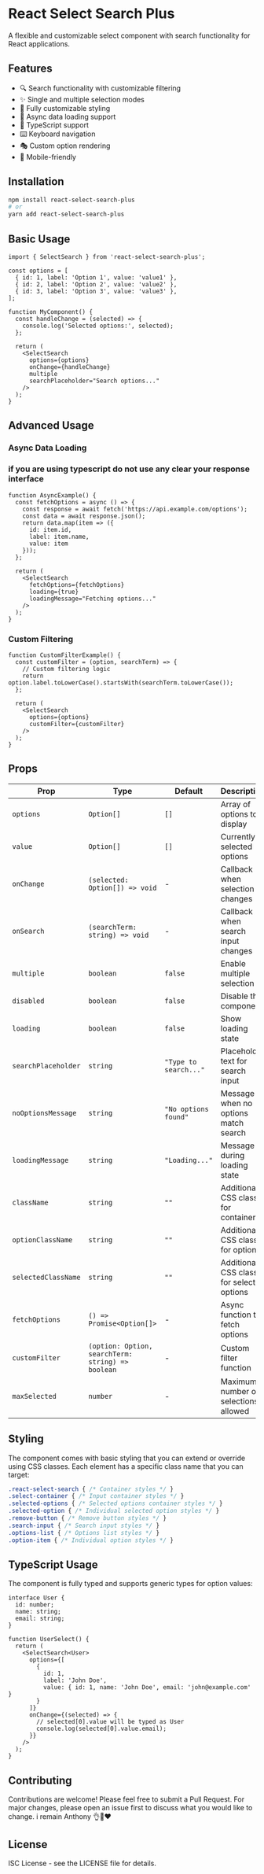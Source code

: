 # React Select Search Plus

A flexible and customizable select component with search functionality for React applications.

## Features

- 🔍 Search functionality with customizable filtering
- ✨ Single and multiple selection modes
- 🎨 Fully customizable styling
- 🔄 Async data loading support
- 🎯 TypeScript support
- ⌨️ Keyboard navigation
- 🎭 Custom option rendering
- 📱 Mobile-friendly

## Installation

```bash
npm install react-select-search-plus
# or
yarn add react-select-search-plus
```

## Basic Usage

```tsx
import { SelectSearch } from 'react-select-search-plus';

const options = [
  { id: 1, label: 'Option 1', value: 'value1' },
  { id: 2, label: 'Option 2', value: 'value2' },
  { id: 3, label: 'Option 3', value: 'value3' },
];

function MyComponent() {
  const handleChange = (selected) => {
    console.log('Selected options:', selected);
  };

  return (
    <SelectSearch
      options={options}
      onChange={handleChange}
      multiple
      searchPlaceholder="Search options..."
    />
  );
}
```

## Advanced Usage

### Async Data Loading

### if you are using typescript do not use any clear your response interface

```tsx
function AsyncExample() {
  const fetchOptions = async () => {
    const response = await fetch('https://api.example.com/options');
    const data = await response.json();
    return data.map(item => ({
      id: item.id,
      label: item.name,
      value: item
    }));
  };

  return (
    <SelectSearch
      fetchOptions={fetchOptions}
      loading={true}
      loadingMessage="Fetching options..."
    />
  );
}
```

### Custom Filtering

```tsx
function CustomFilterExample() {
  const customFilter = (option, searchTerm) => {
    // Custom filtering logic
    return option.label.toLowerCase().startsWith(searchTerm.toLowerCase());
  };

  return (
    <SelectSearch
      options={options}
      customFilter={customFilter}
    />
  );
}
```

## Props

| Prop | Type | Default | Description |
|------|------|---------|-------------|
| `options` | `Option[]` | `[]` | Array of options to display |
| `value` | `Option[]` | `[]` | Currently selected options |
| `onChange` | `(selected: Option[]) => void` | - | Callback when selection changes |
| `onSearch` | `(searchTerm: string) => void` | - | Callback when search input changes |
| `multiple` | `boolean` | `false` | Enable multiple selection |
| `disabled` | `boolean` | `false` | Disable the component |
| `loading` | `boolean` | `false` | Show loading state |
| `searchPlaceholder` | `string` | `"Type to search..."` | Placeholder text for search input |
| `noOptionsMessage` | `string` | `"No options found"` | Message when no options match search |
| `loadingMessage` | `string` | `"Loading..."` | Message during loading state |
| `className` | `string` | `""` | Additional CSS class for container |
| `optionClassName` | `string` | `""` | Additional CSS class for options |
| `selectedClassName` | `string` | `""` | Additional CSS class for selected options |
| `fetchOptions` | `() => Promise<Option[]>` | - | Async function to fetch options |
| `customFilter` | `(option: Option, searchTerm: string) => boolean` | - | Custom filter function |
| `maxSelected` | `number` | - | Maximum number of selections allowed |

## Styling

The component comes with basic styling that you can extend or override using CSS classes. Each element has a specific class name that you can target:

```css
.react-select-search { /* Container styles */ }
.select-container { /* Input container styles */ }
.selected-options { /* Selected options container styles */ }
.selected-option { /* Individual selected option styles */ }
.remove-button { /* Remove button styles */ }
.search-input { /* Search input styles */ }
.options-list { /* Options list styles */ }
.option-item { /* Individual option styles */ }
```

## TypeScript Usage

The component is fully typed and supports generic types for option values:

```tsx
interface User {
  id: number;
  name: string;
  email: string;
}

function UserSelect() {
  return (
    <SelectSearch<User>
      options={[
        {
          id: 1,
          label: 'John Doe',
          value: { id: 1, name: 'John Doe', email: 'john@example.com' }
        }
      ]}
      onChange={(selected) => {
        // selected[0].value will be typed as User
        console.log(selected[0].value.email);
      }}
    />
  );
}
```

## Contributing

Contributions are welcome! Please feel free to submit a Pull Request. For major changes, please open an issue first to discuss what you would like to change. i remain Anthony 👌🤣❤️

## License

ISC License - see the LICENSE file for details.